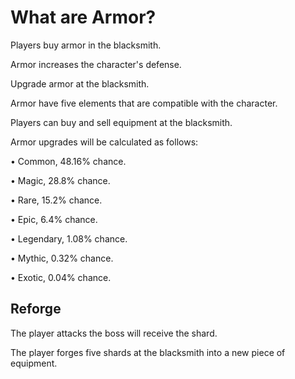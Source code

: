 # What are Armor?

Players buy armor in the blacksmith.

Armor increases the character's defense.

Upgrade armor at the blacksmith.

Armor have five elements that are compatible with the character.

Players can buy and sell equipment at the blacksmith.

Armor upgrades will be calculated as follows:

• Common, 48.16% chance. 

• Magic, 28.8% chance. 

• Rare, 15.2% chance. 

• Epic, 6.4% chance. 

• Legendary, 1.08% chance. 

• Mythic, 0.32% chance. 

• Exotic, 0.04% chance. 

## Reforge

The player attacks the boss will receive the shard.

The player forges five shards at the blacksmith into a new piece of equipment.